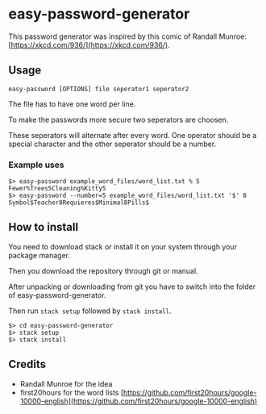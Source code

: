 # easy-password-generator

This password generator was inspired by this comic of Randall Munroe: [https://xkcd.com/936/](https://xkcd.com/936/).

## Usage

```
easy-password [OPTIONS] file seperator1 seperator2
```

The file has to have one word per line.

To make the passwords more secure two seperators are choosen.

These seperators will alternate after every word. One operator should be a special character and the other seperator should be a number.

### Example uses

```
$> easy-password example_word_files/word_list.txt % 5
Fewer%Trees5Cleaning%Kitty5
$> easy-password --number=5 example_word_files/word_list.txt '$' 8
Symbol$Teacher8Requieres$Minimal8Pills$
```

## How to install

You need to download stack or install it on your system through your package manager.

Then you download the repository through git or manual.

After unpacking or downloading from git you have to switch into the folder of easy-password-generator.

Then run `stack setup` followed by `stack install`.

```
$> cd easy-password-generator
$> stack setup
$> stack install
```

## Credits

- Randall Munroe for the idea
- first20hours for the word lists [https://github.com/first20hours/google-10000-english](https://github.com/first20hours/google-10000-english)
